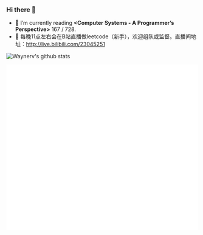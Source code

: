 ### Hi there 👋

- 🌱 I’m currently reading **<Computer Systems - A Programmer’s Perspective>** 167 / 728.
- 👷 每晚11点左右会在B站直播做leetcode（新手），欢迎组队或监督。直播间地址：http://live.bilibili.com/23045251

<!--
**waynerv/waynerv** is a ✨ _special_ ✨ repository because its `README.md` (this file) appears on your GitHub profile.

Here are some ideas to get you started:

- 🔭 I’m currently working on ...
- 🌱 I’m currently learning ...
- 👯 I’m looking to collaborate on ...
- 🤔 I’m looking for help with ...
- 💬 Ask me about ...
- 📫 How to reach me: ...
- 😄 Pronouns: ...
- ⚡ Fun fact: ...
-->

![Waynerv's github stats](https://github-readme-stats.vercel.app/api?username=waynerv&show_icons=true)

![Metrics](https://github.com/waynerv/waynerv/blob/master/github-metrics.svg)

